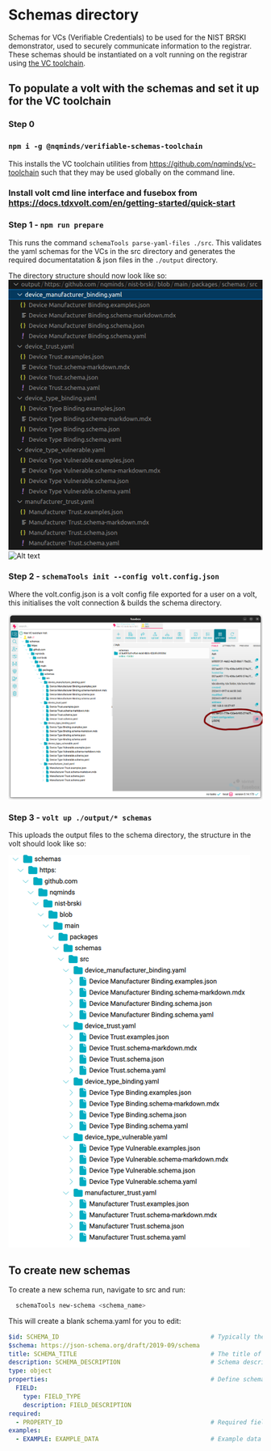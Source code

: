 # Schemas directory

Schemas for VCs (Verifiable Credentials) to be used for the NIST BRSKI demonstrator, used to securely communicate information to the registrar. These schemas should be instantiated on a volt running on the registrar using [the VC toolchain](https://github.com/nqminds/vc-toolchain).

## To populate a volt with the schemas and set it up for the VC toolchain

### Step 0 

### `npm i -g @nqminds/verifiable-schemas-toolchain`
This installs the VC toolchain utilities from https://github.com/nqminds/vc-toolchain such that they may be used globally on the command line.

### Install volt cmd line interface and fusebox from https://docs.tdxvolt.com/en/getting-started/quick-start

### Step 1 - `npm run prepare` 
This runs the command `schemaTools parse-yaml-files ./src`. This validates the yaml schemas for the VCs in the src directory and generates the required documentatation & json files in the `./output` directory.

The directory structure should now look like so:
![Alt text](output_file_structure.png)
![Alt text](image.png)
### Step 2 - `schemaTools init --config volt.config.json`
Where the volt.config.json is a volt config file exported for a user on a volt, this initialises the volt connection & builds the schema directory.

![Alt text](volt_export_client_config.png)

### Step 3 - `volt up ./output/* schemas`
This uploads the output files to the schema directory, the structure in the volt should look like so:

![Alt text](volt_schema_structure.png)

## To create new schemas

To create a new schema run, navigate to src and run:
```bash
  schemaTools new-schema <schema_name>
```

This will create a blank schema.yaml for you to edit:

```yaml
$id: SCHEMA_ID                                          # Typically the URL (in github of where this schema is - it will need to be unique)
$schema: https://json-schema.org/draft/2019-09/schema
title: SCHEMA_TITLE                                     # The title of your schema
description: SCHEMA_DESCRIPTION                         # Schema description
type: object
properties:                                             # Define schema properties here
  FIELD: 
    type: FIELD_TYPE
    description: FIELD_DESCRIPTION
required:
  - PROPERTY_ID                                         # Required fields
examples:
  - EXAMPLE: EXAMPLE_DATA                               # Example data
```